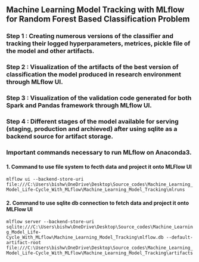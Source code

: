 ## Machine Learning Model Tracking with MLflow for Random Forest Based Classification Problem 

### Step 1 : Creating numerous versions of the classifier and tracking their logged hyperparameters, metrices, pickle file of the model and other artifacts.

### Step 2 : Visualization of the artifacts of the best version of classification the model produced in research environment through MLflow UI.

### Step 3 : Visualization of the validation code generated for both Spark and Pandas framework through MLflow UI.

### Step 4 : Different stages of the model available for serving (staging, production and archieved) after using sqlite as a backend source for artifact storage.

### Important commands necessary to run MLflow on Anaconda3.
#### 1. Command to use file system to fecth data and project it onto MLFlow UI
`mlflow ui --backend-store-uri file:///C:\Users\bishw\OneDrive\Desktop\Source_codes\Machine_Learning_Model_Life-Cycle_With_MLflow\Machine_Learning_Model_Tracking\mlruns`
#### 2. Command to use sqlite db connection to fetch data and project it onto MLFlow UI
`mlflow server --backend-store-uri sqlite:///C:\Users\bishw\OneDrive\Desktop\Source_codes\Machine_Learning_Model_Life-Cycle_With_MLflow\Machine_Learning_Model_Tracking\mlflow.db --default-artifact-root file:///C:\Users\bishw\OneDrive\Desktop\Source_codes\Machine_Learning_Model_Life-Cycle_With_MLflow\Machine_Learning_Model_Tracking\artifacts`
